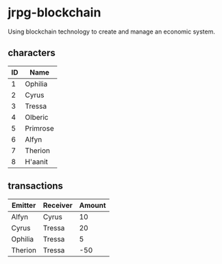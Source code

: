 # jrpg-blockchain

Using blockchain technology to create and manage an economic system. 

## characters

| ID | Name     |
|----|----------|
| 1  | Ophilia  |
| 2  | Cyrus    |
| 3  | Tressa   |
| 4  | Olberic  |
| 5  | Primrose |
| 6  | Alfyn    |
| 7  | Therion  |
| 8  | H'aanit  |

## transactions

| Emitter | Receiver | Amount |
|---------|----------|--------|
| Alfyn   | Cyrus    | 10     |
| Cyrus   | Tressa   | 20     |
| Ophilia | Tressa   | 5      |
| Therion | Tressa   | -50    |
